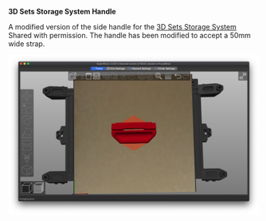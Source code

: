 **3D Sets Storage System Handle**

A modified version of the side handle for the [3D Sets Storage System](https://3dsets.com/product/3dsets-storage-system/) Shared with permission. The handle has been modified to accept a 50mm wide strap.

![Image of Handle](./Side_Handle.png)
